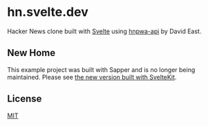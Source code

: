 # hn.svelte.dev

Hacker News clone built with [Svelte](https://svelte.dev) using [hnpwa-api](https://github.com/davideast/hnpwa-api) by David East.

## New Home

This example project was built with Sapper and is no longer being maintained. Please see [the new version built with SvelteKit](https://github.com/sveltejs/kit/tree/master/examples/hn.svelte.dev).

## License

[MIT](LICENSE)
